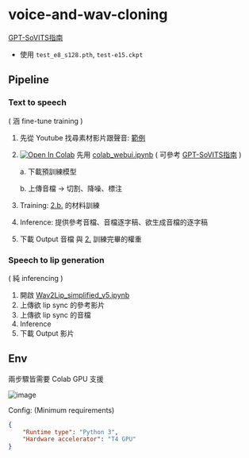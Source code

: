 # voice-and-wav-cloning
[GPT-SoVITS指南](https://www.yuque.com/baicaigongchang1145haoyuangong/ib3g1e/zqbopihzr6eqoyl8)
- 使用 `test_e8_s128.pth`, `test-e15.ckpt`

## Pipeline
### Text to speech
( 涵 fine-tune training )
1. 先從 Youtube 找尋素材影片跟聲音: [範例](https://m.youtube.com/watch?v=2cUEZfT6w3k)

<a id="my2"></a>

2. [![Open In Colab](https://colab.research.google.com/assets/colab-badge.svg)](https://colab.research.google.com/github/chienhsiang-hung/voice-and-wav-cloning/blob/main/colab_webui.ipynb) 先用 [colab_webui.ipynb](colab_webui.ipynb) ( 可參考 [GPT-SoVITS指南](https://www.yuque.com/baicaigongchang1145haoyuangong/ib3g1e/zqbopihzr6eqoyl8) )

    a. 下載預訓練模型

    <a id="my2b"></a>

    b. 上傳音檔 -> 切割、降噪、標注
4. Training: [2.b.](#my2b) 的材料訓練
5. Inference: 提供參考音檔、音檔逐字稿、欲生成音檔的逐字稿
6. 下載 Output 音檔 與 [2.](#my2) 訓練完畢的權重

### Speech to lip generation
( 純 inferencing )
1. 開啟 [Wav2Lip_simplified_v5.ipynb](Wav2Lip_simplified_v5.ipynb)
2. 上傳欲 lip sync 的參考影片
3. 上傳欲 lip sync 的音檔
4. Inference
5. 下載 Output 影片

## Env
兩步驟皆需要 Colab GPU 支援

![image](https://github.com/user-attachments/assets/9bf435ef-4296-4741-851e-1260447b9b7a)

Config: (Minimum requirements)
```json
{
    "Runtime type": "Python 3",
    "Hardware accelerator": "T4 GPU"
}
```

